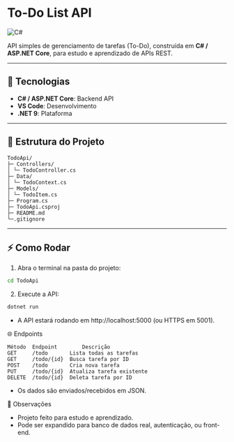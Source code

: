 # To-Do List API

![C#](https://img.shields.io/badge/C%23-.NET%20Core-green)

API simples de gerenciamento de tarefas (To-Do), construída em **C# / ASP.NET Core**, para estudo e aprendizado de APIs REST.

---

## 🔹 Tecnologias

- **C# / ASP.NET Core**: Backend API
- **VS Code**: Desenvolvimento
- **.NET 9**: Plataforma

---

## 📂 Estrutura do Projeto
```
TodoApi/
├─ Controllers/
│ └─ TodoController.cs
├─ Data/
│ └─ TodoContext.cs
├─ Models/
│ └─ TodoItem.cs
├─ Program.cs
├─ TodoApi.csproj
├─ README.md
└─.gitignore
```
---

## ⚡ Como Rodar

1. Abra o terminal na pasta do projeto:

```bash
cd TodoApi
```
2. Execute a API:

```bash
dotnet run
```
-  A API estará rodando em http://localhost:5000 (ou HTTPS em 5001).

🌐 Endpoints
```
Método	Endpoint	    Descrição
GET	    /todo	    Lista todas as tarefas
GET	    /todo/{id}	Busca tarefa por ID
POST	/todo	    Cria nova tarefa
PUT	    /todo/{id}	Atualiza tarefa existente
DELETE	/todo/{id}	Deleta tarefa por ID
```
-  Os dados são enviados/recebidos em JSON.

📌 Observações

-  Projeto feito para estudo e aprendizado.
-  Pode ser expandido para banco de dados real, autenticação, ou front-end.
